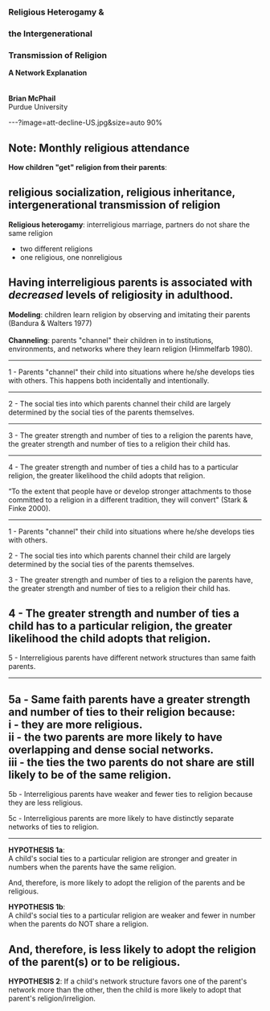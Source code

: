 
### Religious Heterogamy &
### the Intergenerational
### Transmission of Religion
**A Network Explanation**
<br>
<br>
<br>
**Brian McPhail**    
Purdue University  

---?image=att-decline-US.jpg&size=auto 90%

Note:
Monthly religious attendance
---
**How children "get" religion from their parents**:  

religious socialization, religious inheritance, intergenerational transmission of religion
---
**Religious heterogamy**: interreligious marriage, partners do not share the same religion
  - two different religions
  - one religious, one nonreligious

Having interreligious parents is associated with *decreased* levels of religiosity in adulthood.
---
**Modeling**: children learn religion by observing and imitating their parents (Bandura & Walters 1977)  
<br>
**Channeling**: parents "channel" their children in to institutions, environments, and networks where they learn religion (Himmelfarb 1980).

---

1 - Parents "channel" their child into situations where he/she develops ties with others. This happens both incidentally and intentionally.

---

2 - The social ties into which parents channel their child are largely determined by the social ties of the parents themselves.

---

3 - The greater strength and number of ties to a religion the parents have, the greater strength and number of ties to a religion their child has.

---

4 - The greater strength and number of ties a child has to a particular religion, the greater likelihood the child adopts that religion.  

“To the extent that people have or develop stronger attachments to those committed to a religion in a different tradition, they will convert" (Stark & Finke 2000).

---

1 - Parents "channel" their child into situations where he/she develops ties with others.

2 - The social ties into which parents channel their child are largely determined by the social ties of the parents themselves.  

3 - The greater strength and number of ties to a religion the parents have, the greater strength and number of ties to a religion their child has.  

4 - The greater strength and number of ties a child has to a particular religion, the greater likelihood the child adopts that religion.
---


5 - Interreligious parents have different network structures than same faith parents.

---

5a - Same faith parents have a greater strength and number of ties to their religion because:  
  i - they are more religious.  
  ii - the two parents are more likely to have overlapping and dense social networks.  
  iii - the ties the two parents do not share are still likely to be of the same religion.
---

5b - Interreligious parents have weaker and fewer ties to religion because they are less religious.  

5c - Interreligious parents are more likely to have distinctly separate networks of ties to religion.

---
**HYPOTHESIS 1a**:  
A child's social ties to a particular religion are stronger and greater in numbers when the parents have the same religion.  

And, therefore, is more likely to adopt the religion of the parents and be religious.

**HYPOTHESIS 1b**:  
A child's social ties to a particular religion are weaker and fewer in number when the parents do NOT share a religion.

And, therefore, is less likely to adopt the religion of the parent(s) or to be religious.
---

**HYPOTHESIS 2**: If a child's network structure favors one of the parent's network more than the other, then the child is more likely to adopt that parent's religion/irreligion.
